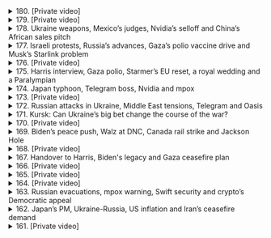 <details>
<summary>180. [Private video]</summary><br>

<a href="https://www.youtube.com/watch?v=JqXF7-GwfgU" target="_blank">
    <img src="https://img.youtube.com/vi/JqXF7-GwfgU/maxresdefault.jpg" 
        alt="[Youtube]" width="200">
</a>

# [Private video]


</details>

<details>
<summary>179. [Private video]</summary><br>

<a href="https://www.youtube.com/watch?v=oD7hdORn_oA" target="_blank">
    <img src="https://img.youtube.com/vi/oD7hdORn_oA/maxresdefault.jpg" 
        alt="[Youtube]" width="200">
</a>

# [Private video]


</details>

<details>
<summary>178. Ukraine weapons, Mexico’s judges, Nvidia’s selloff and China’s African sales pitch</summary><br>

<a href="https://www.youtube.com/watch?v=x-4xRYN8euA" target="_blank">
    <img src="https://img.youtube.com/vi/x-4xRYN8euA/maxresdefault.jpg" 
        alt="[Youtube]" width="200">
</a>

# Ukraine weapons, Mexico’s judges, Nvidia’s selloff and China’s African sales pitch


</details>

<details>
<summary>177. Israeli protests, Russia’s advances, Gaza’s polio vaccine drive and Musk’s Starlink problem</summary><br>

<a href="https://www.youtube.com/watch?v=BBnDHI7rzvI" target="_blank">
    <img src="https://img.youtube.com/vi/BBnDHI7rzvI/maxresdefault.jpg" 
        alt="[Youtube]" width="200">
</a>

# Israeli protests, Russia’s advances, Gaza’s polio vaccine drive and Musk’s Starlink problem


</details>

<details>
<summary>176. [Private video]</summary><br>

<a href="https://www.youtube.com/watch?v=iQ_0Do6baWw" target="_blank">
    <img src="https://img.youtube.com/vi/iQ_0Do6baWw/maxresdefault.jpg" 
        alt="[Youtube]" width="200">
</a>

# [Private video]


</details>

<details>
<summary>175. Harris interview, Gaza polio, Starmer’s EU reset, a royal wedding and a Paralympian</summary><br>

<a href="https://www.youtube.com/watch?v=gliQzYFz9Lw" target="_blank">
    <img src="https://img.youtube.com/vi/gliQzYFz9Lw/maxresdefault.jpg" 
        alt="[Youtube]" width="200">
</a>

# Harris interview, Gaza polio, Starmer’s EU reset, a royal wedding and a Paralympian


</details>

<details>
<summary>174. Japan typhoon, Telegram boss, Nvidia and mpox</summary><br>

<a href="https://www.youtube.com/watch?v=QZhEaIE-OQ8" target="_blank">
    <img src="https://img.youtube.com/vi/QZhEaIE-OQ8/maxresdefault.jpg" 
        alt="[Youtube]" width="200">
</a>

# Japan typhoon, Telegram boss, Nvidia and mpox


</details>

<details>
<summary>173. [Private video]</summary><br>

<a href="https://www.youtube.com/watch?v=9_k-S-X3a8Q" target="_blank">
    <img src="https://img.youtube.com/vi/9_k-S-X3a8Q/maxresdefault.jpg" 
        alt="[Youtube]" width="200">
</a>

# [Private video]


</details>

<details>
<summary>172. Russian attacks in Ukraine, Middle East tensions, Telegram and Oasis</summary><br>

<a href="https://www.youtube.com/watch?v=oYGBg5LA0sQ" target="_blank">
    <img src="https://img.youtube.com/vi/oYGBg5LA0sQ/maxresdefault.jpg" 
        alt="[Youtube]" width="200">
</a>

# Russian attacks in Ukraine, Middle East tensions, Telegram and Oasis


</details>

<details>
<summary>171. Kursk: Can Ukraine’s big bet change the course of the war?</summary><br>

<a href="https://www.youtube.com/watch?v=o4rtmyKxito" target="_blank">
    <img src="https://img.youtube.com/vi/o4rtmyKxito/maxresdefault.jpg" 
        alt="[Youtube]" width="200">
</a>

# Kursk: Can Ukraine’s big bet change the course of the war?


</details>

<details>
<summary>170. [Private video]</summary><br>

<a href="https://www.youtube.com/watch?v=wkBOvKcOttw" target="_blank">
    <img src="https://img.youtube.com/vi/wkBOvKcOttw/maxresdefault.jpg" 
        alt="[Youtube]" width="200">
</a>

# [Private video]


</details>

<details>
<summary>169. Biden’s peace push, Walz at DNC, Canada rail strike and Jackson Hole</summary><br>

<a href="https://www.youtube.com/watch?v=-Tk8O0v9tt0" target="_blank">
    <img src="https://img.youtube.com/vi/-Tk8O0v9tt0/maxresdefault.jpg" 
        alt="[Youtube]" width="200">
</a>

# Biden’s peace push, Walz at DNC, Canada rail strike and Jackson Hole


</details>

<details>
<summary>168. [Private video]</summary><br>

<a href="https://www.youtube.com/watch?v=xSsIpijfTZs" target="_blank">
    <img src="https://img.youtube.com/vi/xSsIpijfTZs/maxresdefault.jpg" 
        alt="[Youtube]" width="200">
</a>

# [Private video]


</details>

<details>
<summary>167. Handover to Harris, Biden's legacy and Gaza ceasefire plan</summary><br>

<a href="https://www.youtube.com/watch?v=o9dnejuh4tA" target="_blank">
    <img src="https://img.youtube.com/vi/o9dnejuh4tA/maxresdefault.jpg" 
        alt="[Youtube]" width="200">
</a>

# Handover to Harris, Biden's legacy and Gaza ceasefire plan


</details>

<details>
<summary>166. [Private video]</summary><br>

<a href="https://www.youtube.com/watch?v=rWkFrzX-JXQ" target="_blank">
    <img src="https://img.youtube.com/vi/rWkFrzX-JXQ/maxresdefault.jpg" 
        alt="[Youtube]" width="200">
</a>

# [Private video]


</details>

<details>
<summary>165. [Private video]</summary><br>

<a href="https://www.youtube.com/watch?v=wbCFVVihVXM" target="_blank">
    <img src="https://img.youtube.com/vi/wbCFVVihVXM/maxresdefault.jpg" 
        alt="[Youtube]" width="200">
</a>

# [Private video]


</details>

<details>
<summary>164. [Private video]</summary><br>

<a href="https://www.youtube.com/watch?v=kygt9NME_IA" target="_blank">
    <img src="https://img.youtube.com/vi/kygt9NME_IA/maxresdefault.jpg" 
        alt="[Youtube]" width="200">
</a>

# [Private video]


</details>

<details>
<summary>163. Russian evacuations, mpox warning, Swift security and crypto’s Democratic appeal</summary><br>

<a href="https://www.youtube.com/watch?v=9NKCQic-4MI" target="_blank">
    <img src="https://img.youtube.com/vi/9NKCQic-4MI/maxresdefault.jpg" 
        alt="[Youtube]" width="200">
</a>

# Russian evacuations, mpox warning, Swift security and crypto’s Democratic appeal


</details>

<details>
<summary>162. Japan’s PM, Ukraine-Russia, US inflation and Iran’s ceasefire demand</summary><br>

<a href="https://www.youtube.com/watch?v=EGtZ0VXkJ0U" target="_blank">
    <img src="https://img.youtube.com/vi/EGtZ0VXkJ0U/maxresdefault.jpg" 
        alt="[Youtube]" width="200">
</a>

# Japan’s PM, Ukraine-Russia, US inflation and Iran’s ceasefire demand


</details>

<details>
<summary>161. [Private video]</summary><br>

<a href="https://www.youtube.com/watch?v=rZDcaoR89Uk" target="_blank">
    <img src="https://img.youtube.com/vi/rZDcaoR89Uk/maxresdefault.jpg" 
        alt="[Youtube]" width="200">
</a>

# [Private video]


</details>

